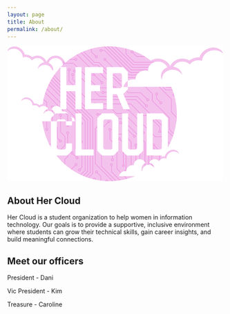 ```yaml
---
layout: page
title: About
permalink: /about/
---
```

![HerCloudLogo](/assets/Herlogo.png)
## About Her Cloud
Her Cloud is a student organization to help women in information technology. Our goals is to provide a supportive, inclusive environment where students can grow their technical skills, gain career insights, and build meaningful connections.

## Meet our officers 

President - Dani

Vic President - Kim

Treasure - Caroline